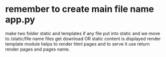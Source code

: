 # remember to create main file name app.py
make two folder static and templates
if any file put into static and we move to /static/file name 
files get download OR static content is displayed
 render template module helps to render html pages
 and to serve it use return render pages and pages name.